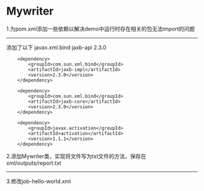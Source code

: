 # Mywriter


1.为pom.xml添加一些依赖以解决demo中运行时存在相关的包无法import的问题
________________________________________________________________
添加了以下
        <dependency>
            <groupId>javax.xml.bind</groupId>
            <artifactId>jaxb-api</artifactId>
            <version>2.3.0</version>
        </dependency>

        <dependency>
            <groupId>com.sun.xml.bind</groupId>
            <artifactId>jaxb-impl</artifactId>
            <version>2.3.0</version>
        </dependency>

        <dependency>
            <groupId>com.sun.xml.bind</groupId>
            <artifactId>jaxb-core</artifactId>
            <version>2.3.0</version>
        </dependency>

        <dependency>
            <groupId>javax.activation</groupId>
            <artifactId>activation</artifactId>
            <version>1.1.1</version>
        </dependency>
2.添加Mywriter类，实现将文件写为txt文件的方法，保存在xml/outputs/report.txt
_______________________________________________________________________
3.修改job-hello-world.xml

